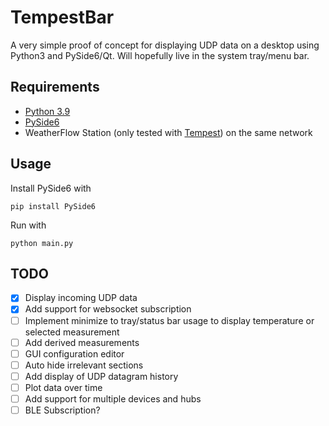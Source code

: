 # TempestBar
A very simple proof of concept for displaying UDP data on a desktop using Python3 and PySide6/Qt.  Will hopefully live in the system tray/menu bar.

## Requirements
 - [Python 3.9](https://www.python.org/downloads/)
 - [PySide6](https://pypi.org/project/PySide6/)
 - WeatherFlow Station (only tested with [Tempest](https://weatherflow.com/tempest-weather-system/)) on the same network

## Usage
Install PySide6 with

	pip install PySide6

Run with

	python main.py

## TODO
- [x] Display incoming UDP data
- [x] Add support for websocket subscription
- [ ] Implement minimize to tray/status bar usage to display temperature or selected measurement
- [ ] Add derived measurements
- [ ] GUI configuration editor
- [ ] Auto hide irrelevant sections
- [ ] Add display of UDP datagram history
- [ ] Plot data over time
- [ ] Add support for multiple devices and hubs
- [ ] BLE Subscription?
